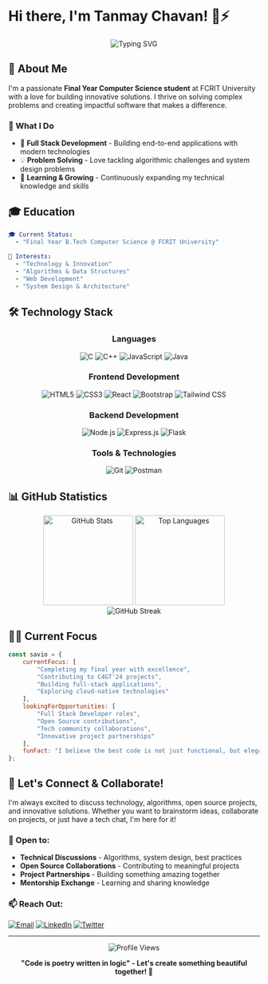 # Hi there, I'm Tanmay Chavan! 👋⚡

<div align="center">
  <img src="https://readme-typing-svg.herokuapp.com?font=Fira+Code&weight=600&size=28&pause=1000&color=00D9FF&center=true&vCenter=true&width=600&lines=Full+Stack+Developer;Computer+Science+Student;Problem+Solver;Tech+Enthusiast" alt="Typing SVG" />
</div>

## 🚀 About Me

I'm a passionate **Final Year Computer Science student** at FCRIT University with a love for building innovative solutions. I thrive on solving complex problems and creating impactful software that makes a difference.

### 🎯 What I Do
- 🔧 **Full Stack Development** - Building end-to-end applications with modern technologies
- 💡 **Problem Solving** - Love tackling algorithmic challenges and system design problems
- 🤝 **Learning & Growing** - Continuously expanding my technical knowledge and skills

## 🎓 Education

```yaml
🎓 Current Status:
  - "Final Year B.Tech Computer Science @ FCRIT University"
  
💬 Interests:
  - "Technology & Innovation"
  - "Algorithms & Data Structures"
  - "Web Development"
  - "System Design & Architecture"
```

## 🛠️ Technology Stack

<div align="center">

### Languages
![C](https://img.shields.io/badge/C-00599C?style=for-the-badge&logo=c&logoColor=white)
![C++](https://img.shields.io/badge/C++-00599C?style=for-the-badge&logo=cplusplus&logoColor=white)
![JavaScript](https://img.shields.io/badge/JavaScript-F7DF1E?style=for-the-badge&logo=javascript&logoColor=black)
![Java](https://img.shields.io/badge/Java-ED8B00?style=for-the-badge&logo=java&logoColor=white)

### Frontend Development
![HTML5](https://img.shields.io/badge/HTML5-E34F26?style=for-the-badge&logo=html5&logoColor=white)
![CSS3](https://img.shields.io/badge/CSS3-1572B6?style=for-the-badge&logo=css3&logoColor=white)
![React](https://img.shields.io/badge/React-20232A?style=for-the-badge&logo=react&logoColor=61DAFB)
![Bootstrap](https://img.shields.io/badge/Bootstrap-563D7C?style=for-the-badge&logo=bootstrap&logoColor=white)
![Tailwind CSS](https://img.shields.io/badge/Tailwind_CSS-38B2AC?style=for-the-badge&logo=tailwind-css&logoColor=white)

### Backend Development
![Node.js](https://img.shields.io/badge/Node.js-43853D?style=for-the-badge&logo=node.js&logoColor=white)
![Express.js](https://img.shields.io/badge/Express.js-404D59?style=for-the-badge&logo=express&logoColor=white)
![Flask](https://img.shields.io/badge/Flask-000000?style=for-the-badge&logo=flask&logoColor=white)

### Tools & Technologies

![Git](https://img.shields.io/badge/Git-F05032?style=for-the-badge&logo=git&logoColor=white)
![Postman](https://img.shields.io/badge/Postman-FF6C37?style=for-the-badge&logo=postman&logoColor=white)

</div>

## 📊 GitHub Statistics

<div align="center">
  <img src="https://github-readme-stats.vercel.app/api?username=YOUR_USERNAME&show_icons=true&theme=react&hide_border=true&bg_color=0D1117&title_color=00D9FF&icon_color=00D9FF&text_color=FFFFFF" alt="GitHub Stats" height="180"/>
  <img src="https://github-readme-stats.vercel.app/api/top-langs/?username=YOUR_USERNAME&layout=compact&theme=react&hide_border=true&bg_color=0D1117&title_color=00D9FF&text_color=FFFFFF" alt="Top Languages" height="180"/>
</div>

<div align="center">
  <img src="https://github-readme-streak-stats.herokuapp.com/?user=YOUR_USERNAME&theme=react&hide_border=true&stroke=0000&background=0D1117&ring=00D9FF&fire=00D9FF&currStreakLabel=00D9FF" alt="GitHub Streak"/>
</div>

## 🏃‍♂️ Current Focus

```javascript
const savio = {
    currentFocus: [
        "Completing my final year with excellence",
        "Contributing to C4GT'24 projects",
        "Building full-stack applications",
        "Exploring cloud-native technologies"
    ],
    lookingForOpportunities: [
        "Full Stack Developer roles",
        "Open Source contributions",
        "Tech community collaborations",
        "Innovative project partnerships"
    ],
    funFact: "I believe the best code is not just functional, but elegant! ✨"
};
```

## 💬 Let's Connect & Collaborate!

I'm always excited to discuss technology, algorithms, open source projects, and innovative solutions. Whether you want to brainstorm ideas, collaborate on projects, or just have a tech chat, I'm here for it!

### 🤝 Open to:
- **Technical Discussions** - Algorithms, system design, best practices
- **Open Source Collaborations** - Contributing to meaningful projects
- **Project Partnerships** - Building something amazing together
- **Mentorship Exchange** - Learning and sharing knowledge

### 📫 Reach Out:
[![Email](https://img.shields.io/badge/Email-D14836?style=for-the-badge&logo=gmail&logoColor=white)](mailto:diassavio629@gmail.com)
[![LinkedIn](https://img.shields.io/badge/LinkedIn-0077B5?style=for-the-badge&logo=linkedin&logoColor=white)](https://linkedin.com/in/YOUR_LINKEDIN)
[![Twitter](https://img.shields.io/badge/Twitter-1DA1F2?style=for-the-badge&logo=twitter&logoColor=white)](https://twitter.com/YOUR_TWITTER)

---

<div align="center">
  <img src="https://komarev.com/ghpvc/?username=YOUR_USERNAME&label=Profile%20Views&color=00D9FF&style=flat" alt="Profile Views" />
  
  **"Code is poetry written in logic" - Let's create something beautiful together! 🚀**
</div>

